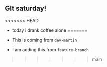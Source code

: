 ## GIt saturday!
<<<<<<< HEAD
 - today i drank coffee alone
=======

- This is coming from `dev-martin`
- I am adding this from `feature-branch`
>>>>>>> main
